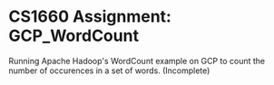 # CS1660 Assignment: GCP_WordCount
Running Apache Hadoop's WordCount example on GCP to count the number of occurences in a set of words. (Incomplete) 
